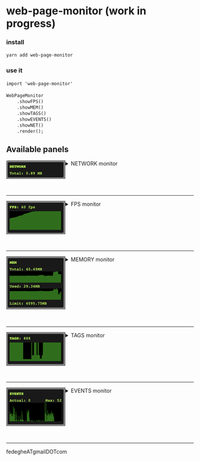# web-page-monitor (work in progress)

### install
``` sh
yarn add web-page-monitor
```


### use it
```
import 'web-page-monitor'

WebPageMonitor
    .showFPS()
    .showMEM()
    .showTAGS()
    .showEVENTS()
    .showNET()
    .render();
```

## Available panels


<img align="left" src="https://raw.githubusercontent.com/fedeghe/web-page-monitor/master/img/network.png">
<div style="min-height:80px;">
    <details>
        <summary>NETWORK monitor</summary>
        Shows the overall data network flow in MB.  
        Options available:
        <pre>
    {
        height: int // in px the height of the panel
    }
        </pre>
    </details>
</div>
<hr />

<img align="left" src="https://raw.githubusercontent.com/fedeghe/web-page-monitor/master/img/fps.png">
<div style="min-height:120px;">
    <details>
        <summary>FPS monitor</summary>
        Shows the overall data network flow in MB.  
        Options available:
        <pre>
    {
        height: int // in px the height of the panel
    }
        </pre>
    </details>
</div>
<hr />



<img align="left" src="https://raw.githubusercontent.com/fedeghe/web-page-monitor/master/img/mem.png">
<div style="min-height:175px;">
    <details>
        <summary>MEMORY monitor</summary>
        Shows the overall data network flow in MB.  
        Options available:
        <pre>
    {
        height: int // in px the height of the panel
    }
        </pre>
    </details>
</div>
<hr />

<img align="left" src="https://raw.githubusercontent.com/fedeghe/web-page-monitor/master/img/tags.png">
<div style="min-height:120px;">
    <details>
        <summary>TAGS monitor</summary>
        Shows the overall data network flow in MB.  
        Options available:
        <pre>
    {
        height: int // in px the height of the panel
    }
        </pre>
    </details>
</div>
<hr />


<img align="left" src="https://raw.githubusercontent.com/fedeghe/web-page-monitor/master/img/events.png">
<div style="min-height:135px;">
    <details>
        <summary>EVENTS monitor</summary>
        Shows the overall data network flow in MB.  
        Options available:
        <pre>
    {
        height: int // in px the height of the panel
    }
        </pre>
        <p>also</p>
        <pre>
onsearch, onappinstalled, onbeforeinstallprompt, onabort, onblur, oncancel, oncanplay, oncanplaythrough, onchange, onclick, onclose, oncontextmenu, oncuechange, ondblclick, ondrag, ondragend, ondragenter, ondragleave, ondragover, ondragstart, ondrop, ondurationchange, onemptied, onended, onerror, onfocus, onformdata, oninput, oninvalid, onkeydown, onkeypress, onkeyup, onload, onloadeddata, onloadedmetadata, onloadstart, onmousedown, onmouseenter, onmouseleave, onmousemove, onmouseout, onmouseover, onmouseup, onmousewheel, onpause, onplay, onplaying, onprogress, onratechange, onreset, onresize, onscroll, onseeked, onseeking, onselect, onstalled, onsubmit, onsuspend, ontimeupdate, ontoggle, onvolumechange, onwaiting, onwebkitanimationend, onwebkitanimationiteration, onwebkitanimationstart, onwebkittransitionend, onwheel, onauxclick, ongotpointercapture, onlostpointercapture, onpointerdown, onpointermove, onpointerup, onpointercancel, onpointerover, onpointerout, onpointerenter, onpointerleave, onselectstart, onselectionchange, onanimationend, onanimationiteration, onanimationstart, ontransitionrun, ontransitionstart, ontransitionend, ontransitioncancel, onafterprint, onbeforeprint, onbeforeunload, onhashchange, onlanguagechange, onmessage, onmessageerror, onoffline, ononline, onpagehide, onpageshow, onpopstate, onrejectionhandled, onstorage, onunhandledrejection, onunload, ondevicemotion, ondeviceorientation, ondeviceorientationabsolute, onpointerrawupdate
        </pre>  
    </details>
</div>
<hr />
fedegheATgmailDOTcom

